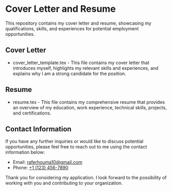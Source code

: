# Cover Letter and Resume

This repository contains my cover letter and resume, showcasing my qualifications, skills, and experiences for potential employment opportunities.

## Cover Letter

-   cover_letter_template.tex - This file contains my cover letter that introduces myself, highlights my relevant skills and experiences, and explains why I am a strong candidate for the position.

## Resume

-   resume.tex - This file contains my comprehensive resume that provides an overview of my education, work experience, technical skills, projects, and certifications.

## Contact Information

If you have any further inquiries or would like to discuss potential opportunities, please feel free to reach out to me using the contact information below:

-   Email: [raferhouma10@gmail.com](mailto:raferhouma10@gmail.com)
-   Phone: [+1 (123) 456-7890](tel:+51077434)

Thank you for considering my application. I look forward to the possibility of working with you and contributing to your organization.
